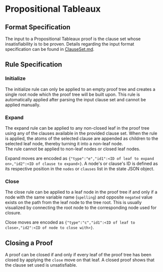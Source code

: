 # Propositional Tableaux

## Format Specification

The input to a Propositional Tableaux proof is the clause set whose insatisfiability is to be proven. Details regarding the input format specification can be found in [ClauseSet.md](./ClauseSet.md).

## Rule Specification

### Initialize

The initialize rule can only be applied to an empty proof tree and creates a single root node which the proof tree will be built upon. This rule is automatically applied after parsing the input clause set and cannot be applied manually.

### Expand

The expand rule can be applied to any non-closed leaf in the proof tree using any of the clauses available in the provided clause set. When the rule is applied, the atoms of the selected clause are appended as children to the selected leaf node, thereby turning it into a non-leaf node.  
The rule cannot be applied to non-leaf nodes or closed leaf nodes.

Expand moves are encoded as `{"type":"e","id1":<ID of leaf to expand on>,"id2":<ID of clause to expand>}`. A node's or clause's ID is defined as its respective position in the `nodes` or `clauses` list in the state JSON object.

### Close

The close rule can be applied to a leaf node in the proof tree if and only if a node with the same variable name (`spelling`) and opposite `negated` value exists on the path from the leaf node to the tree root. This is usually visualized by connecting the root node to the corresponding node used for closure.

Close moves are encoded as `{"type":"c","id1":<ID of leaf to close>,"id2":<ID of node to close with>}`.

## Closing a Proof

A proof can be closed if and only if every leaf of the proof tree has been closed by applying the `close` move on that leaf. A closed proof shows that the clause set used is unsatisfiable.

